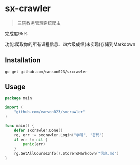 # sx-crawler

> 三院教务管理系统爬虫

完成度95%

功能:爬取你的所有课程信息、四六级成绩(未实现)存储到Markdown

## Installation

```bash
go get github.com/eanson023/sxcrawler
```

## Usage

```go
package main

import (
	"github.com/eanson023/sxcrawler"
)

func main() {
	defer sxcrawler.Done()
	rg, err := sxcrawler.Login("学号", "密码")
	if err != nil {
		panic(err)
	}
	rg.GetAllCourseInfo().StoreToMarkdown("信息.md")
}

```

